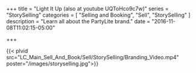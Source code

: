 +++
title = "Light It Up (also at youtube UQToHco9c7w)"
series = "StorySelling"
categories = [
  "Selling and Booking",
  "Sell",
  "StorySelling"
]
description = "Learn all about the PartyLite brand."
date = "2016-11-08T11:02:15-05:00"

+++

{{< plvid src="LC_Main_Sell_And_Book/Sell/StorySelling/Branding_Video.mp4" poster="/images/storyselling.jpg">}}
